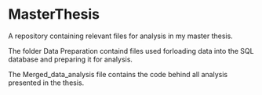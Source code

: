 # MasterThesis
A repository containing relevant files for analysis in my master thesis.

The folder Data Preparation containd files used forloading data into the SQL database and preparing it for analysis.

The Merged_data_analysis file contains the code behind all analysis presented in the thesis.

